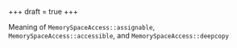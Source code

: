 +++
draft = true
+++

Meaning of `MemorySpaceAccess::assignable`, `MemorySpaceAccess::accessible`, and `MemorySpaceAccess::deepcopy`
